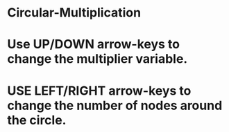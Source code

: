 # Circular-Multiplication
# 
# Use UP/DOWN arrow-keys to change the multiplier variable.
# USE LEFT/RIGHT arrow-keys to change the number of nodes around the circle.